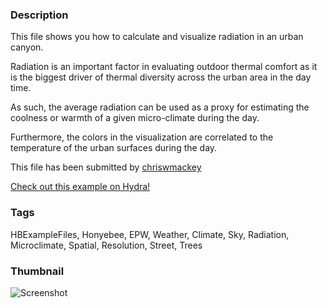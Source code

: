 ### Description 
This file shows you how to calculate and visualize radiation in an urban canyon.
Radiation is an important factor in evaluating outdoor thermal comfort as it is the biggest driver of thermal diversity across the urban area in the day time.
As such, the average radiation can be used as a proxy for estimating the coolness or warmth of a given micro-climate during the day.
Furthermore, the colors in the visualization are correlated to the temperature of the urban surfaces during the day.

This file has been submitted by [chriswmackey](https://github.com/chriswmackey)

[Check out this example on Hydra!](http://hydrashare.github.io/hydra/viewer?owner=chriswmackey&fork=hydra_2&id=Radiation_in_an_Urban_Canyon)
### Tags 
HBExampleFiles, Honyebee, EPW, Weather, Climate, Sky, Radiation, Microclimate, Spatial, Resolution, Street, Trees
### Thumbnail 
![Screenshot](https://raw.githubusercontent.com/chriswmackey/hydra/master/Radiation_in_an_Urban_Canyon/thumbnail.png)
